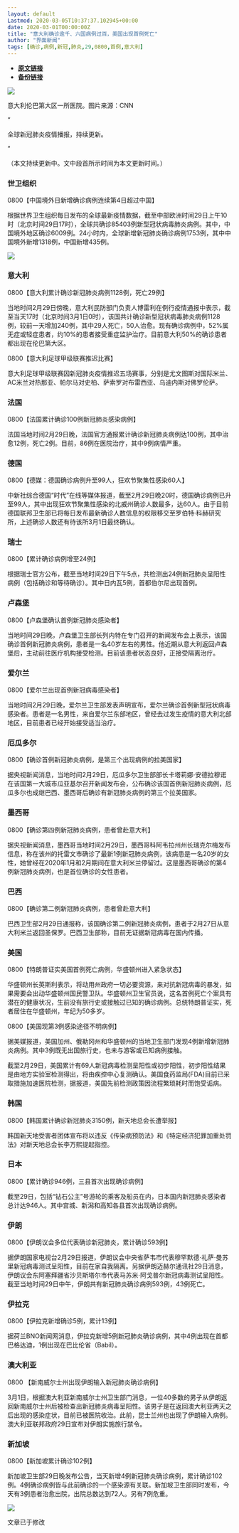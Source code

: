 ```yaml
---
layout: default
Lastmod: 2020-03-05T10:37:37.102945+00:00
date: 2020-03-01T00:00:00Z
title: "意大利确诊逾千、六国病例过百，美国出现首例死亡"
author: "界面新闻"
tags: [确诊,病例,新冠,肺炎,29,0800,首例,意大利]
---
```


* [**原文链接**](https://mp.weixin.qq.com/s/CIIASVE9Qon_rbkOVBfNxw)
* [**备份链接**](http://archive.today/8SOlk)


![](/images/post/77d2c0518bc0d936a024f0ee0a06dc8f.jpg)

意大利伦巴第大区一所医院。图片来源：CNN

“

  

全球新冠肺炎疫情播报，持续更新。

  

”

（本文持续更新中。文中段首所示时间为本文更新时间。）  

  

  

### **世卫组织**  

0800【中国境外日新增确诊病例连续第4日超过中国】

根据世界卫生组织每日发布的全球最新疫情数据，截至中部欧洲时间29日上午10时（北京时间29日17时），全球共确诊85403例新型冠状病毒肺炎病例。其中，中国境外地区确诊6009例。24小时内，全球新增新冠肺炎确诊病例1753例，其中中国境外新增1318例，中国新增435例。

![](/images/post/f5fac40660c9ed921877cd4353c30284.jpg)

  

  

### **意大利**  

0800【意大利累计确诊新冠肺炎病例1128例，死亡29例】

当地时间2月29日傍晚，意大利民防部门负责人博雷利在例行疫情通报中表示，截至当天17时（北京时间3月1日0时），该国共计确诊新型冠状病毒肺炎病例1128例，较前一天增加240例，其中29人死亡，50人治愈。现有确诊病例中，52%属无症或轻症患者，约10%的患者接受重症监护治疗。目前意大利50%的确诊患者都出现在伦巴第大区。

0800【意大利足球甲级联赛推迟比赛】

意大利足球甲级联赛因新冠肺炎疫情推迟五场赛事，分别是尤文图斯对国际米兰、AC米兰对热那亚、帕尔马对史柏、萨索罗对布雷西亚、乌迪内斯对佛罗伦萨。

  

  

### **法国**  

0800【法国累计确诊100例新冠肺炎感染病例】

法国当地时间2月29日晚，法国官方通报累计确诊新冠肺炎病例达100例，其中治愈12例，死亡2例。目前，86例在医院治疗，其中9例病情严重。

  

  

### **德国**  

0800【德媒：德国确诊病例升至99人，狂欢节聚集性感染60人】

中新社综合德国“时代”在线等媒体报道，截至2月29日晚20时，德国确诊病例已升至99人，其中出现狂欢节聚集性感染的北威州确诊人数最多，达60人。由于目前德国联邦卫生部已将每日发布最新确诊人数信息的权限移交至罗伯特·科赫研究所，上述确诊人数还有待该所3月1日最终确认。

  

  

### **瑞士**  

0800【累计确诊病例增至24例】

根据瑞士官方公布，截至当地时间29日下午5点，共检测出24例新冠肺炎呈阳性病例（包括确诊和等待确诊）。其中日内瓦5例，首都伯尔尼出现首例。

  

  

### **卢森堡**  

0800【卢森堡确认首例新冠肺炎感染者】

当地时间29日晚，卢森堡卫生部长列内特在专门召开的新闻发布会上表示，该国确诊首例新冠肺炎病例，患者是一名40岁左右的男性。他近期从意大利返回卢森堡后，主动前往医疗机构接受检测。目前该患者状态良好，正接受隔离治疗。

  

  

### **爱尔兰**  

0800【爱尔兰出现首例新冠病毒感染者】

当地时间2月29日晚，爱尔兰卫生部发表声明宣布，爱尔兰确诊首例新型冠状病毒感染者。患者是一名男性，来自爱尔兰东部地区，曾经去过发生疫情的意大利北部地区，目前患者已经开始接受适当治疗。

  

  

### **厄瓜多尔**  

0800【确诊首例新冠肺炎病例，是第三个出现病例的拉美国家】

据央视新闻消息，当地时间2月29日，厄瓜多尔卫生部部长卡塔莉娜⋅安德拉穆诺在该国第一大城市瓜亚基尔召开新闻发布会，公布确诊该国首例新冠肺炎病例，厄瓜多尔也成继巴西、墨西哥后确诊有新冠肺炎病例的第三个拉美国家。

  

  

### **墨西哥**  

0800【确诊第四例新冠肺炎病例，患者曾赴意大利】

据央视新闻消息，墨西哥当地时间2月29日，墨西哥科阿韦拉州州长瑞克尔梅发布信息，称在该州的托雷文市确诊了最新1例新冠肺炎病例，该病患是一名20岁的女性，她曾经在2020年1月和2月期间在意大利米兰停留过。这是墨西哥确诊的第4例新冠肺炎病例，也是首位确诊的女性患者。

  

  

### **巴西**  

0800【确诊第二例新冠肺炎病例，患者曾赴意大利】

巴西卫生部2月29日通报称，该国确诊第二例新冠肺炎病例，患者于2月27日从意大利米兰返回圣保罗。巴西卫生部称，目前无证据新冠病毒在国内传播。

  

  

### **美国**  

0800【特朗普证实美国首例死亡病例，华盛顿州进入紧急状态】

华盛顿州长英斯利表示，将动用州政府一切必要资源，来对抗新冠病毒的暴发，如果需要会出动华盛顿州国民警卫队。华盛顿州卫生官员说，这名首例死亡个案具有潜在的健康状况，生前没有旅行史或接触过已知的确诊病例。总统特朗普证实，死者居住在华盛顿州，年纪为50多岁。

0800【美国现第3例感染途径不明病例】

据美媒报道，美国加州、俄勒冈州和华盛顿州的当地卫生部门发现4例新增新冠肺炎病例。其中3例既无出国旅行史，也未与游客或已知病例接触。

截至2月29日，美国累计有69人新冠病毒检测呈阳性或初步阳性，初步阳性结果是由地方实验室检测得出，将由疾控中心复测确认。美国食药监局(FDA)目前已采取措施加速医院检测，据报道，美国先前检测政策因流程繁琐耗时而饱受诟病。

  

  

### **韩国**  

0800【韩国累计确诊新冠肺炎3150例，新天地总会长遭举报】

韩国新天地受害者团体宣布将以违反《传染病预防法》和《特定经济犯罪加重处罚法》对新天地总会长李万熙提起指控。

  

  

### **日本**  

0800【累计确诊946例，三县首次出现确诊病例】

截至29日，包括“钻石公主”号游轮的乘客及船员在内，日本国内新冠肺炎感染者总计达946人。其中宫城、新潟和高知各县首次出现确诊病例。

  

  

### **伊朗**  

0800【伊朗议会多位代表确诊新冠肺炎，累计确诊593例】

据伊朗国家电视台2月29日报道，伊朗议会中央省萨韦市代表穆罕默德⋅礼萨⋅曼苏里新冠病毒测试呈阳性，目前在家自我隔离。另据伊朗迈赫尔通讯社29日消息，伊朗议会东阿塞拜疆省沙贝斯塔尔市代表马苏米⋅阿戈普尔新冠病毒测试呈阳性。截至当地时间29日中午，伊朗共有新冠肺炎确诊病例593例，43例死亡。

  

  

### **伊拉克**  

0800【伊拉克新增确诊5例，累计13例】

据荷兰BNO新闻网消息，伊拉克新增5例新冠肺炎确诊病例，其中4例出现在首都巴格达迪，1例出现在巴比伦省（Babil）。

  

  

### **澳大利亚**  

0800 【新南威尔士州出现伊朗输入新冠肺炎确诊病例】

3月1日，根据澳大利亚新南威尔士州卫生部门消息，一位40多数的男子从伊朗返回新南威尔士州后被检查出新冠肺炎病毒呈阳性。该男子是在返回澳大利亚两天之后出现的感染症状，目前已被医院收治。此前，昆士兰州也出现了伊朗输入病例。澳大利亚联邦政府29日宣布对伊朗实施旅行禁令。

  

  

### **新加坡**  

0800【新加坡累计确诊102例】

新加坡卫生部29日晚发布公告，当天新增4例新冠肺炎确诊病例，累计确诊102例。4例确诊病例皆与此前确诊的一个感染源有关联。新加坡卫生部同时发布，今天有3例患者治愈出院，出院总数达到72人。另有7例危重。

![](/images/post/3ef9527fd7edfb43b0c70486c7a956af.jpg)

文章已于修改

